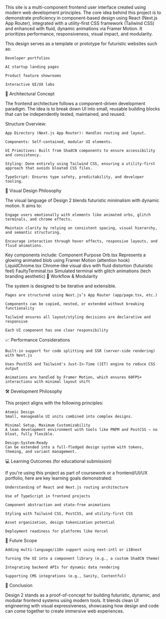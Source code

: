 This site is a multi-component frontend user interface created using modern web development principles. The core idea behind this project is to demonstrate proficiency in component-based design using React (Next.js App Router), integrated with a utility-first CSS framework (Tailwind CSS) and enhanced with fluid, dynamic animations via Framer Motion. It prioritizes performance, responsiveness, visual impact, and modularity.

This design serves as a template or prototype for futuristic websites such as:

    Developer portfolios

    AI startup landing pages

    Product feature showrooms

    Interactive UI/UX labs

🧱 Architectural Concept

The frontend architecture follows a component-driven development paradigm. The idea is to break down UI into small, reusable building blocks that can be independently tested, maintained, and reused.

Structure Overview:

    App Directory (Next.js App Router): Handles routing and layout.

    Components: Self-contained, modular UI elements.

    UI Primitives: Built from ShadCN components to ensure accessibility and consistency.

    Styling: Done entirely using Tailwind CSS, ensuring a utility-first approach that avoids bloated CSS files.

    TypeScript: Ensures type safety, predictability, and developer tooling.

🎨 Visual Design Philosophy

The visual language of Design 2 blends futuristic minimalism with dynamic motion. It aims to:

    Engage users emotionally with elements like animated orbs, glitch terminals, and chrome effects.

    Maintain clarity by relying on consistent spacing, visual hierarchy, and semantic structuring.

    Encourage interaction through hover effects, responsive layouts, and fluid animations.

Key components include:
Component	Purpose
Orb.tsx	Represents a glowing animated blob using Framer Motion (attention hook)
LiquidChrome.tsx	Chrome-like visual divs with fluid distortion (futuristic feel)
FaultyTerminal.tsx	Simulated terminal with glitch animations (tech branding aesthetic)
🔁 Workflow & Modularity

The system is designed to be iterative and extensible.

    Pages are structured using Next.js’s App Router (app/page.tsx, etc.)

    Components can be copied, nested, or extended without breaking functionality

    Tailwind ensures all layout/styling decisions are declarative and responsive

    Each UI component has one clear responsibility

📈 Performance Considerations

    Built-in support for code splitting and SSR (server-side rendering) with Next.js

    Uses PostCSS and Tailwind's Just-In-Time (JIT) engine to reduce CSS output

    Animations are handled by Framer Motion, which ensures 60FPS+ interactions with minimal layout shift

🛠️ Development Philosophy

This project aligns with the following principles:

    Atomic Design
    Small, manageable UI units combined into complex designs.

    Minimal Setup, Maximum Customizability
    A lean development environment with tools like PNPM and PostCSS — no bloat, fully flexible.

    Design-System-Ready
    Can be extended into a full-fledged design system with tokens, theming, and variant management.

💻 Learning Outcomes (for educational submission)

If you're using this project as part of coursework or a frontend/UI/UX portfolio, here are key learning goals demonstrated:

    Understanding of React and Next.js routing architecture

    Use of TypeScript in frontend projects

    Component abstraction and state-free animations

    Styling with Tailwind CSS, PostCSS, and utility-first CSS

    Asset organization, design tokenization potential

    Deployment readiness for platforms like Vercel

🔮 Future Scope

    Adding multi-language/i18n support using next-intl or i18next

    Turning the UI into a component library (e.g., a custom ShadCN theme)

    Integrating backend APIs for dynamic data rendering

    Supporting CMS integrations (e.g., Sanity, Contentful)

🧾 Conclusion

Design 2 stands as a proof-of-concept for building futuristic, dynamic, and modular frontend systems using modern tools. It blends clean UI engineering with visual expressiveness, showcasing how design and code can come together to create immersive web experiences.
